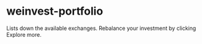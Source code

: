 # weinvest-portfolio
Lists down the available exchanges. Rebalance your investment by clicking Explore more.
